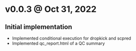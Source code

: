 # v0.0.3 @ Oct 31, 2022

## Initial implementation

- Implemented conditional execution for dropkick and scpred
- Implemented qc_report.html of a QC summary

